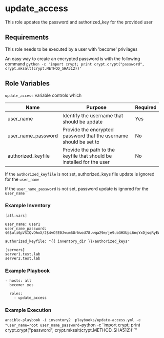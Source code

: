update_access
=========

This role updates the password and authorized_key for the provided user

## Requirements
This role needs to be executed by a user with 'become' privilages

An easy way to create an encrypted password is with the following command
`python -c 'import crypt; print crypt.crypt("password", crypt.mksalt(crypt.METHOD_SHA512))'`

## Role Variables

`update_access` variable controls which 

| Name | Purpose|Required|
|---|---|---|
|user_name|Identify the username that should be update|Yes|
|user_name_password|Provide the encrypted password that the username should be set to|No|
|authorized_keyfile|Provide the path to the keyfile that should be installed for the user|No|

If the `authorized_keyfile` is not set, authorized_keys file update is ignored for the `user_name`

If the `user_name_password` is not set, password update is ignored for the `user_name`



### Example Inventory

```
[all:vars]

user_name: user1
user_name_password: $6$uli6pVSIQvDhxX/2$4vOEE0Jvum6OrNwoU78.wqa29m/je9ub3HXUpL6nqYxDjsqRyEAFSdbDAKxkCd0mgE9p2F/kRAPzAwFI5u8wQ1

authorized_keyfile: "{{ inventory_dir }}/authorized_keys"

[servers]
server1.test.lab 
server2.test.lab 
```
### Example Playbook
```
- hosts: all
  become: yes

  roles:
    - update_access

```
### Example Execution
`ansible-playbook -i inventory2  playbooks/update-access.yml -e "user_name=root user_name_password=`python -c 'import crypt; print crypt.crypt("password", crypt.mksalt(crypt.METHOD_SHA512))'`"
```
